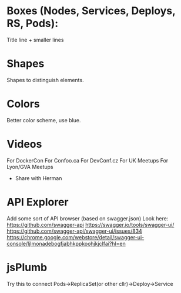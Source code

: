 
# Boxes (Nodes, Services, Deploys, RS, Pods):
Title line + smaller lines

# Shapes
Shapes to distinguish elements.

# Colors
Better color scheme, use blue.

# Videos
For DockerCon
For Confoo.ca
For DevConf.cz
For UK Meetups
For Lyon/GVA Meetups

- Share with Herman

# API Explorer
Add some sort of API browser (based on swagger.json)
Look here: https://github.com/swagger-api
           https://swagger.io/tools/swagger-ui/
           https://github.com/swagger-api/swagger-ui/issues/834
           https://chrome.google.com/webstore/detail/swagger-ui-console/ljlmonadebogfjabhkppkoohjkjclfai?hl=en


# jsPlumb
Try this to connect Pods->ReplicaSet(or other cllr)->Deploy->Service


